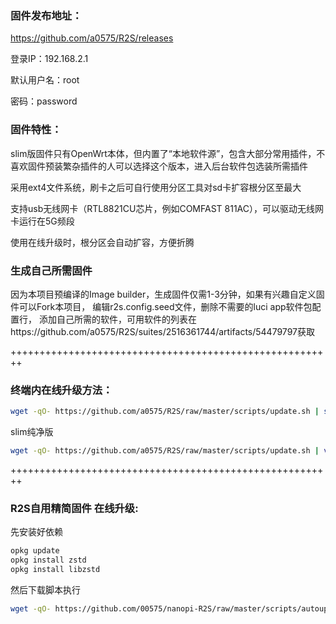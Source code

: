 ### 固件发布地址：
https://github.com/a0575/R2S/releases

登录IP：192.168.2.1

默认用户名：root

密码：password

### 固件特性：

slim版固件只有OpenWrt本体，但内置了“本地软件源”，包含大部分常用插件，不喜欢固件预装繁杂插件的人可以选择这个版本，进入后台软件包选装所需插件

采用ext4文件系统，刷卡之后可自行使用分区工具对sd卡扩容根分区至最大

支持usb无线网卡（RTL8821CU芯片，例如COMFAST 811AC），可以驱动无线网卡运行在5G频段

使用在线升级时，根分区会自动扩容，方便折腾

### 生成自己所需固件

因为本项目预编译的Image builder，生成固件仅需1-3分钟，如果有兴趣自定义固件可以Fork本项目，
编辑r2s.config.seed文件，删除不需要的luci app软件包配置行，
添加自己所需的软件，可用软件的列表在https://github.com/a0575/R2S/suites/2516361744/artifacts/54479797获取

++++++++++++++++++++++++++++++++++++++++++++++++++++++++

### 终端内在线升级方法： 

```bash
wget -qO- https://github.com/a0575/R2S/raw/master/scripts/update.sh | sh
```

slim纯净版

```bash
wget -qO- https://github.com/a0575/R2S/raw/master/scripts/update.sh | ver=-slim sh
```
++++++++++++++++++++++++++++++++++++++++++++++++++++++++

### R2S自用精简固件 在线升级:  
先安装好依赖

```bash
opkg update
opkg install zstd
opkg install libzstd
```
然后下载脚本执行

```bash
wget -qO- https://github.com/00575/nanopi-R2S/raw/master/scripts/autoupdate.sh | sh
```

